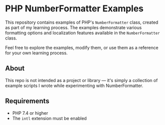 # PHP NumberFormatter Examples

This repository contains examples of PHP's `NumberFormatter` class, created as part of my learning process. The examples demonstrate various formatting options and localization features available in the `NumberFormatter` class.

Feel free to explore the examples, modify them, or use them as a reference for your own learning process.

## About
This repo is not intended as a project or library — it's simply a collection of example scripts I wrote while experimenting with NumberFormatter.

## Requirements

- PHP 7.4 or higher
- The `intl` extension must be enabled